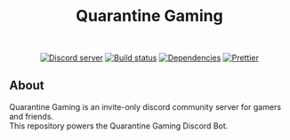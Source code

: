 <div align="center">
  <br />
  <h1 align="center">
    Quarantine Gaming
  </h1>
  <br />
  <p>
    <a href="https://discord.com/"><img src="https://img.shields.io/discord/351178660725915649?color=7289da&logo=discord&logoColor=white" alt="Discord server" /></a>
    <a href="https://github.com/JKLorenzo/Quarantine-Gaming/actions"><img src="https://github.com/JKLorenzo/Quarantine-Gaming/workflows/Testing/badge.svg" alt="Build status" /></a>
    <a href="https://david-dm.org/JKLorenzo/Quarantine-Gaming"><img src="https://img.shields.io/david/JKLorenzo/Quarantine-Gaming.svg?maxAge=3600" alt="Dependencies" /></a>
    <a href="https://github.com/prettier/prettier"><img src="https://img.shields.io/badge/code_style-prettier-ff69b4.svg?style=flat-square" alt="Prettier" /></a>
  </p>
</div>

## About
Quarantine Gaming is an invite-only discord community server for gamers and friends.
<br />
This repository powers the Quarantine Gaming Discord Bot.
